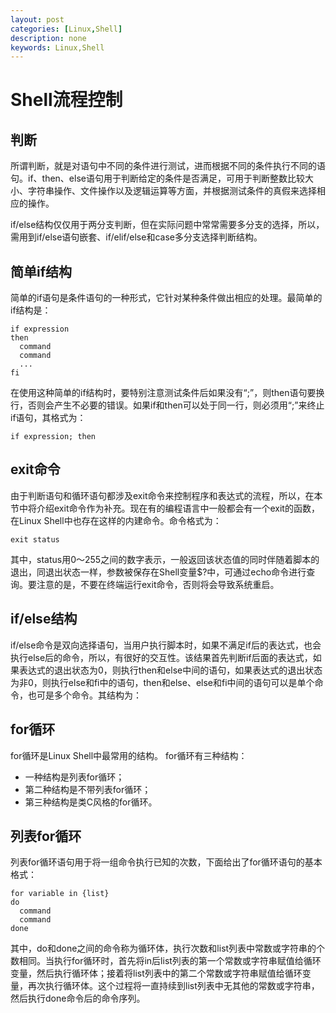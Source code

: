 ```yaml
---
layout: post
categories: [Linux,Shell]
description: none
keywords: Linux,Shell
---
```

# Shell流程控制

## 判断
所谓判断，就是对语句中不同的条件进行测试，进而根据不同的条件执行不同的语句。if、then、else语句用于判断给定的条件是否满足，可用于判断整数比较大小、字符串操作、文件操作以及逻辑运算等方面，并根据测试条件的真假来选择相应的操作。

if/else结构仅仅用于两分支判断，但在实际问题中常常需要多分支的选择，所以，需用到if/else语句嵌套、if/elif/else和case多分支选择判断结构。

## 简单if结构
简单的if语句是条件语句的一种形式，它针对某种条件做出相应的处理。最简单的if结构是：
```shell
if expression
then 
  command 
  command 
  ...
fi   
```
在使用这种简单的if结构时，要特别注意测试条件后如果没有“;”，则then语句要换行，否则会产生不必要的错误。如果if和then可以处于同一行，则必须用“;”来终止if语句，其格式为：
```shell
if expression; then 
```

## exit命令
由于判断语句和循环语句都涉及exit命令来控制程序和表达式的流程，所以，在本节中将介绍exit命令作为补充。现在有的编程语言中一般都会有一个exit的函数，在Linux Shell中也存在这样的内建命令。命令格式为：
```shell
exit status 
```
其中，status用0～255之间的数字表示，一般返回该状态值的同时伴随着脚本的退出，同退出状态一样，参数被保存在Shell变量$?中，可通过echo命令进行查询。要注意的是，不要在终端运行exit命令，否则将会导致系统重启。

## if/else结构
if/else命令是双向选择语句，当用户执行脚本时，如果不满足if后的表达式，也会执行else后的命令，所以，有很好的交互性。该结果首先判断if后面的表达式，如果表达式的退出状态为0，则执行then和else中间的语句，如果表达式的退出状态为非0，则执行else和fi中的语句，then和else、else和fi中间的语句可以是单个命令，也可是多个命令。其结构为：


## for循环
for循环是Linux Shell中最常用的结构。
for循环有三种结构：
- 一种结构是列表for循环；
- 第二种结构是不带列表for循环；
- 第三种结构是类C风格的for循环。

## 列表for循环
列表for循环语句用于将一组命令执行已知的次数，下面给出了for循环语句的基本格式：
```shell
for variable in {list}
do
  command 
  command 
done  
```
其中，do和done之间的命令称为循环体，执行次数和list列表中常数或字符串的个数相同。当执行for循环时，首先将in后list列表的第一个常数或字符串赋值给循环变量，然后执行循环体；接着将list列表中的第二个常数或字符串赋值给循环变量，再次执行循环体。这个过程将一直持续到list列表中无其他的常数或字符串，然后执行done命令后的命令序列。




